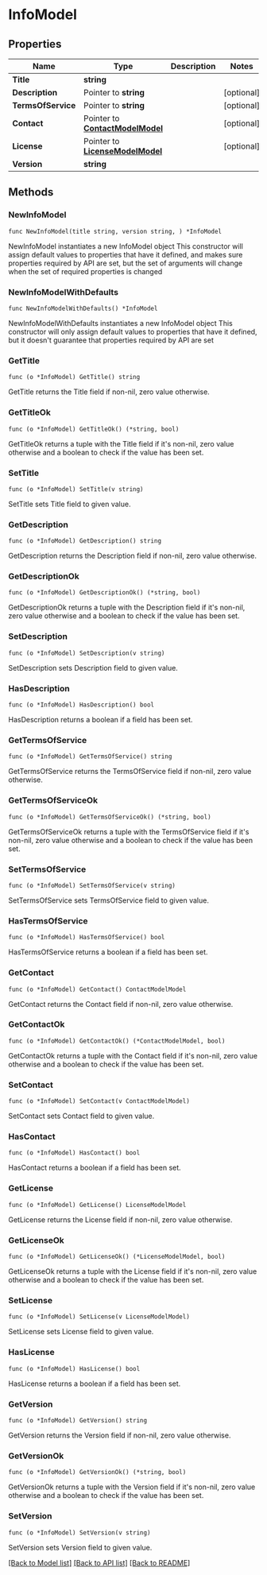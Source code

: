 # InfoModel

## Properties

Name | Type | Description | Notes
------------ | ------------- | ------------- | -------------
**Title** | **string** |  | 
**Description** | Pointer to **string** |  | [optional] 
**TermsOfService** | Pointer to **string** |  | [optional] 
**Contact** | Pointer to [**ContactModelModel**](ContactModel.md) |  | [optional] 
**License** | Pointer to [**LicenseModelModel**](LicenseModel.md) |  | [optional] 
**Version** | **string** |  | 

## Methods

### NewInfoModel

`func NewInfoModel(title string, version string, ) *InfoModel`

NewInfoModel instantiates a new InfoModel object
This constructor will assign default values to properties that have it defined,
and makes sure properties required by API are set, but the set of arguments
will change when the set of required properties is changed

### NewInfoModelWithDefaults

`func NewInfoModelWithDefaults() *InfoModel`

NewInfoModelWithDefaults instantiates a new InfoModel object
This constructor will only assign default values to properties that have it defined,
but it doesn't guarantee that properties required by API are set

### GetTitle

`func (o *InfoModel) GetTitle() string`

GetTitle returns the Title field if non-nil, zero value otherwise.

### GetTitleOk

`func (o *InfoModel) GetTitleOk() (*string, bool)`

GetTitleOk returns a tuple with the Title field if it's non-nil, zero value otherwise
and a boolean to check if the value has been set.

### SetTitle

`func (o *InfoModel) SetTitle(v string)`

SetTitle sets Title field to given value.


### GetDescription

`func (o *InfoModel) GetDescription() string`

GetDescription returns the Description field if non-nil, zero value otherwise.

### GetDescriptionOk

`func (o *InfoModel) GetDescriptionOk() (*string, bool)`

GetDescriptionOk returns a tuple with the Description field if it's non-nil, zero value otherwise
and a boolean to check if the value has been set.

### SetDescription

`func (o *InfoModel) SetDescription(v string)`

SetDescription sets Description field to given value.

### HasDescription

`func (o *InfoModel) HasDescription() bool`

HasDescription returns a boolean if a field has been set.

### GetTermsOfService

`func (o *InfoModel) GetTermsOfService() string`

GetTermsOfService returns the TermsOfService field if non-nil, zero value otherwise.

### GetTermsOfServiceOk

`func (o *InfoModel) GetTermsOfServiceOk() (*string, bool)`

GetTermsOfServiceOk returns a tuple with the TermsOfService field if it's non-nil, zero value otherwise
and a boolean to check if the value has been set.

### SetTermsOfService

`func (o *InfoModel) SetTermsOfService(v string)`

SetTermsOfService sets TermsOfService field to given value.

### HasTermsOfService

`func (o *InfoModel) HasTermsOfService() bool`

HasTermsOfService returns a boolean if a field has been set.

### GetContact

`func (o *InfoModel) GetContact() ContactModelModel`

GetContact returns the Contact field if non-nil, zero value otherwise.

### GetContactOk

`func (o *InfoModel) GetContactOk() (*ContactModelModel, bool)`

GetContactOk returns a tuple with the Contact field if it's non-nil, zero value otherwise
and a boolean to check if the value has been set.

### SetContact

`func (o *InfoModel) SetContact(v ContactModelModel)`

SetContact sets Contact field to given value.

### HasContact

`func (o *InfoModel) HasContact() bool`

HasContact returns a boolean if a field has been set.

### GetLicense

`func (o *InfoModel) GetLicense() LicenseModelModel`

GetLicense returns the License field if non-nil, zero value otherwise.

### GetLicenseOk

`func (o *InfoModel) GetLicenseOk() (*LicenseModelModel, bool)`

GetLicenseOk returns a tuple with the License field if it's non-nil, zero value otherwise
and a boolean to check if the value has been set.

### SetLicense

`func (o *InfoModel) SetLicense(v LicenseModelModel)`

SetLicense sets License field to given value.

### HasLicense

`func (o *InfoModel) HasLicense() bool`

HasLicense returns a boolean if a field has been set.

### GetVersion

`func (o *InfoModel) GetVersion() string`

GetVersion returns the Version field if non-nil, zero value otherwise.

### GetVersionOk

`func (o *InfoModel) GetVersionOk() (*string, bool)`

GetVersionOk returns a tuple with the Version field if it's non-nil, zero value otherwise
and a boolean to check if the value has been set.

### SetVersion

`func (o *InfoModel) SetVersion(v string)`

SetVersion sets Version field to given value.



[[Back to Model list]](../README.md#documentation-for-models) [[Back to API list]](../README.md#documentation-for-api-endpoints) [[Back to README]](../README.md)


